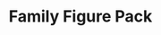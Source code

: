 ---
id: PE06666
title: Family Figure Pack
price:
    hkd: 169.9
    twd: 679
dimensions:
    w: 14
    l: 7
    h: 17
    unit: cm
imgs: 
    - 'images/products/family-figure-pack.png'
---